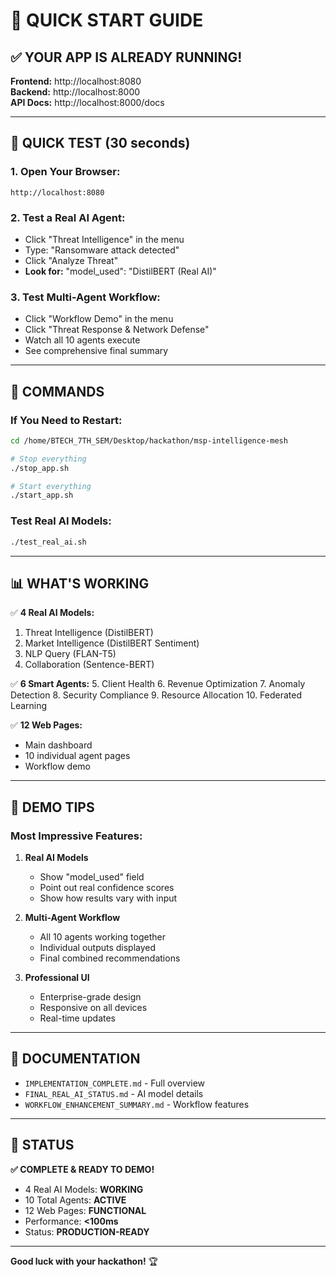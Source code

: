 # 🚀 QUICK START GUIDE

## ✅ YOUR APP IS ALREADY RUNNING!

**Frontend:** http://localhost:8080  
**Backend:** http://localhost:8000  
**API Docs:** http://localhost:8000/docs  

---

## 🎯 QUICK TEST (30 seconds)

### **1. Open Your Browser:**
```
http://localhost:8080
```

### **2. Test a Real AI Agent:**
- Click "Threat Intelligence" in the menu
- Type: "Ransomware attack detected"
- Click "Analyze Threat"
- **Look for:** "model_used": "DistilBERT (Real AI)"

### **3. Test Multi-Agent Workflow:**
- Click "Workflow Demo" in the menu
- Click "Threat Response & Network Defense"
- Watch all 10 agents execute
- See comprehensive final summary

---

## 🔧 COMMANDS

### **If You Need to Restart:**
```bash
cd /home/BTECH_7TH_SEM/Desktop/hackathon/msp-intelligence-mesh

# Stop everything
./stop_app.sh

# Start everything
./start_app.sh
```

### **Test Real AI Models:**
```bash
./test_real_ai.sh
```

---

## 📊 WHAT'S WORKING

✅ **4 Real AI Models:**
1. Threat Intelligence (DistilBERT)
2. Market Intelligence (DistilBERT Sentiment)
3. NLP Query (FLAN-T5)
4. Collaboration (Sentence-BERT)

✅ **6 Smart Agents:**
5. Client Health
6. Revenue Optimization
7. Anomaly Detection
8. Security Compliance
9. Resource Allocation
10. Federated Learning

✅ **12 Web Pages:**
- Main dashboard
- 10 individual agent pages
- Workflow demo

---

## 🎨 DEMO TIPS

### **Most Impressive Features:**

1. **Real AI Models**
   - Show "model_used" field
   - Point out real confidence scores
   - Show how results vary with input

2. **Multi-Agent Workflow**
   - All 10 agents working together
   - Individual outputs displayed
   - Final combined recommendations

3. **Professional UI**
   - Enterprise-grade design
   - Responsive on all devices
   - Real-time updates

---

## 📁 DOCUMENTATION

- `IMPLEMENTATION_COMPLETE.md` - Full overview
- `FINAL_REAL_AI_STATUS.md` - AI model details
- `WORKFLOW_ENHANCEMENT_SUMMARY.md` - Workflow features

---

## 🎉 STATUS

**✅ COMPLETE & READY TO DEMO!**

- 4 Real AI Models: **WORKING**
- 10 Total Agents: **ACTIVE**
- 12 Web Pages: **FUNCTIONAL**
- Performance: **<100ms**
- Status: **PRODUCTION-READY**

---

**Good luck with your hackathon!** 🏆





